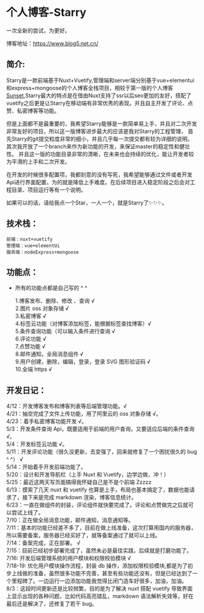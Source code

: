 # 个人博客-Starry

一次全新的尝试，为更好。

博客地址：https://www.blog5.net.cn/

## 简介:

 Starry是一款前端基于Nuxt+Vuetify,管理端和server端分别基于vue+elementui和express+mongoose的个人博客全栈项目，相较于第一版的个人博客[Sunset](https://github.com/1181649328/Blog "个人博客"),Starry最大的特点是在借由Nuxt支持了ssr以后seo更加的友好，搭配了vuetify之后更是让Starry在移动端有非常优秀的表现。并且自主开发了评论、点赞、私密博客等功能。  

 但是上面都不是最重要的，我希望Starry能够是一款简单易上手，并且对二次开发非常友好的项目，所以这一版博客进步最大的应该是我对Starry的工程管理，
 首先Starry的git提交粒度非常的细小，并且几乎每一次提交都有较为详细的说明。其次我开放了一个branch来作为新功能的开发，来保证master的稳定性和健壮性。
 并且这一版的功能目录非常的清晰，在未来也会持续的优化，能让开发者较为平滑的上手和二次开发。

 在开发的时候很多配置项，我都刻意的没有写死，我希望能够通过文件或者开发Api进行界面配置，为的就是降低上手难度。在后续项目进入稳定阶段之后会对工程目录、项目运行等有一个说明。
 
 如果可以的话，请给我点一个Star，一人一个，就是Starry了✨✨✨。

## 技术栈：

    前端：nuxt+vuetify
    管理端：vue+elementUi
    服务端：nodeExpress+mongoose

## 功能点：

- 所有的功能点都是自己写的 ^ ^

  1.博客发布、删除、修改 、查询 √  
  2.图片 oss 对象存储 √  
  3.私密博客 √  
  4.标签云功能（对博客添加标签，能根据标签查找博客）√  
  5.条件查询功能（可以输入条件进行查询 √  
  6.评论功能 √  
  7.点赞功能 √  
  8.邮件通知，全局消息组件 √  
  9.用户创建，删除，编辑，登录，登录 SVG 图形验证码 √  
  10.全端 https √

## 开发日记：

4/12：开发博客发布和博客列表等后端管理功能。√  
4/21：抽空完成了文件上传功能，用了阿里云的 oss 对象存储 √。  
4/23：着手私密博客功能开发 √。  
5/3：开发条件查询 Api，既要适用于前端的用户查询，又要适应后端的条件查询 √。  
5/4：开发标签云功能 √。  
5/11：开发评论功能（很久没更新，去变强了，回来就修复了一个困扰很久的 bug ^ ^） √  
5/14：开始着手开发前端功能了。  
5/20：设计和开发导航栏（上手 Nuxt 和 Vuetify，边学边做，冲！）  
5/25：最近这两天写页面搞得我怀疑自己是不是个前端 Zzzzz  
6/13：摸索了几天 nuxt 和 vuetify 也算是上手，布局也基本搞定了，数据也能请求了，接下来是完成 markdown 渲染，博客信息统计。  
6/23：一直在做组件的封装，评论组件就快要完成了。评论和点赞做完之后就可以尝试上线了。  
7/10：正在做全局消息功能，邮件通知，消息通知等。  
7/11：基本的功能已经差不多了，目前在做上线准备，这次打算用国内的服务器，所以需要备案，服务器已经买好了，就等备案通过了就可以上线。  
7/14：备案完成，正在部署。 √  
7/15：目前已经初步部署完成了，虽然未必是最佳实践，后续就是打磨功能了。  
7/16: 开发后端管理系统的用户模块和权限校验模块 √  
7/18-19: 优化用户模块操作流程，封装 db 操作，添加权限校验模块,都是为了初步上线做的准备，虽然很多功能不完善，甚至有些功能还没有，但是已经达到了一个里程碑了。一边运行一边添加功能我觉得比闭门造车好很多，加油，加油。  
8/3：这段时间更新还是比较频繁，目的是为了解决 nuxt 搭配 vuetify 导致界面上显示出现的各种问题，比如代码高亮错乱，markdown 语法解析失效等，好在最后还是解决了，还修复了若干 bug。
